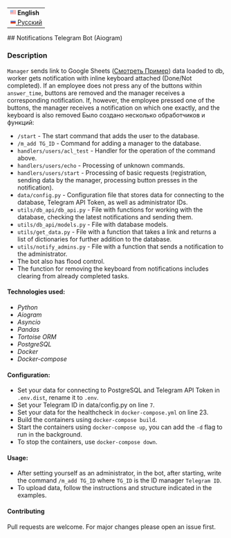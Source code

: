 <table align="right">
 <tr><td><b><img src="https://github.com/ggwmwgg/ggwmwgg/blob/main/images/us_s.png" height="13" alt=""> English</b></td></tr>
 <tr><td><a href="README_ru.md"><img src="https://github.com/ggwmwgg/ggwmwgg/blob/main/images/ru.png" height="13" alt=""> Русский</a></td></tr>
</table>
## Notifications Telegram Bot (Aiogram)

### Description
```Manager``` sends link to Google Sheets ([Смотреть Пример](https://docs.google.com/spreadsheets/d/1vBHTh28dYkEt1_PDrR8PVa5tyzvFGb2ufEWTcnwzZy0/ "Пример")) data loaded to db, worker gets notification with inline keyboard attached (Done/Not completed). If an employee does not press any of the buttons within ```answer_time```, buttons are removed and the manager receives a corresponding notification. If, however, the employee pressed one of the buttons, the manager receives a notification on which one exactly, and the keyboard is also removed
Было создано несколько обработчиков и функций:
- ```/start``` - The start command that adds the user to the database.
- ```/m_add TG_ID``` - Command for adding a manager to the database.
- ```handlers/users/acl_test``` - Handler for the operation of the command above.
- ```handlers/users/echo``` - Processing of unknown commands.
- ```handlers/users/start``` - Processing of basic requests (registration, sending data by the manager, processing button presses in the notification).
- ```data/config.py``` - Configuration file that stores data for connecting to the database, Telegram API Token, as well as administrator IDs.
- ```utils/db_api/db_api.py``` - File with functions for working with the database, checking the latest notifications and sending them.
- ```utils/db_api/models.py``` - File with database models.
- ```utils/get_data.py``` - File with a function that takes a link and returns a list of dictionaries for further addition to the database.
- ```utils/notify_admins.py``` - File with a function that sends a notification to the administrator.
- The bot also has flood control.
- The function for removing the keyboard from notifications includes clearing from already completed tasks.

#### Technologies used:
- *Python*
- *Aiogram*
- *Asyncio*
- *Pandas*
- *Tortoise ORM*
- *PostgreSQL*
- *Docker*
- *Docker-compose*

#### Configuration:
- Set your data for connecting to PostgreSQL and Telegram API Token in ```.env.dist```, rename it to ```.env```.
- Set your Telegram ID in data/config.py on line ```7```.
- Set your data for the healthcheck in ```docker-compose.yml``` on line 23.
- Build the containers using ```docker-compose build```.
- Start the containers using ```docker-compose up```, you can add the ```-d``` flag to run in the background.
- To stop the containers, use ```docker-compose down```.

#### Usage:
- After setting yourself as an administrator, in the bot, after starting, write the command ```/m_add TG_ID``` where ```TG_ID``` is the ID manager ```Telegram ID```.
- To upload data, follow the instructions and structure indicated in the examples.

#### Contributing
Pull requests are welcome. For major changes please open an issue first.